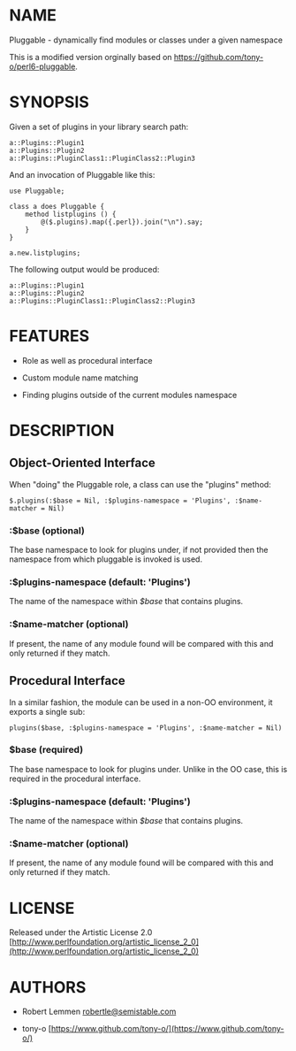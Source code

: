 NAME
====

Pluggable - dynamically find modules or classes under a given namespace

This is a modified version orginally based on https://github.com/tony-o/perl6-pluggable.

SYNOPSIS
========

Given a set of plugins in your library search path:

    a::Plugins::Plugin1
    a::Plugins::Plugin2
    a::Plugins::PluginClass1::PluginClass2::Plugin3

And an invocation of Pluggable like this:

    use Pluggable; 

    class a does Pluggable {
        method listplugins () {
            @($.plugins).map({.perl}).join("\n").say;
        }
    }

    a.new.listplugins;

The following output would be produced:

    a::Plugins::Plugin1
    a::Plugins::Plugin2
    a::Plugins::PluginClass1::PluginClass2::Plugin3

FEATURES
========

  * Role as well as procedural interface

  * Custom module name matching

  * Finding plugins outside of the current modules namespace 

DESCRIPTION
===========

Object-Oriented Interface
-------------------------

When "doing" the Pluggable role, a class can use the "plugins" method:

    $.plugins(:$base = Nil, :$plugins-namespace = 'Plugins', :$name-matcher = Nil)

### :$base (optional)

The base namespace to look for plugins under, if not provided then the namespace from which  pluggable is invoked is used.

### :$plugins-namespace (default: 'Plugins')

The name of the namespace within *$base* that contains plugins.

### :$name-matcher (optional)

If present, the name of any module found will be compared with this and only returned if they match.

Procedural Interface
--------------------

In a similar fashion, the module can be used in a non-OO environment, it exports a single sub:

    plugins($base, :$plugins-namespace = 'Plugins', :$name-matcher = Nil)

### $base (required)

The base namespace to look for plugins under. Unlike in the OO case, this is required in the procedural interface.

### :$plugins-namespace (default: 'Plugins')

The name of the namespace within *$base* that contains plugins.

### :$name-matcher (optional)

If present, the name of any module found will be compared with this and only returned if they match.

LICENSE
=======

Released under the Artistic License 2.0 [http://www.perlfoundation.org/artistic_license_2_0](http://www.perlfoundation.org/artistic_license_2_0)

AUTHORS
=======

  * Robert Lemmen [robertle@semistable.com](robertle@semistable.com)

  * tony-o [https://www.github.com/tony-o/](https://www.github.com/tony-o/)
